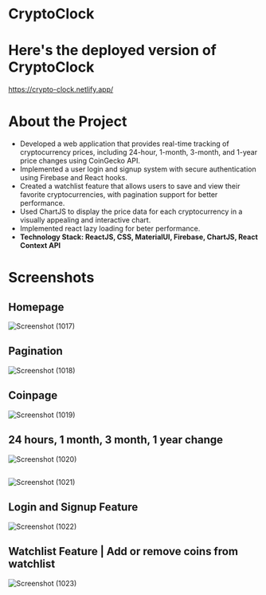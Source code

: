 # CryptoClock
# Here's the deployed version of CryptoClock
https://crypto-clock.netlify.app/

# About the Project
* Developed a web application that provides real-time tracking of cryptocurrency prices, including
24-hour, 1-month, 3-month, and 1-year price changes using CoinGecko API.
* Implemented a user login and signup system with secure authentication using Firebase and React
hooks.
* Created a watchlist feature that allows users to save and view their favorite cryptocurrencies,
with pagination support for better performance.
* Used ChartJS to display the price data for each cryptocurrency in a visually appealing and
interactive chart.
* Implemented react lazy loading for beter performance.
* **Technology Stack: ReactJS, CSS, MaterialUI, Firebase, ChartJS, React Context API**


# Screenshots
## Homepage
![Screenshot (1017)](https://user-images.githubusercontent.com/109795529/219327985-4949b2d9-f79d-4b76-9243-df3eb40dd4e0.png)
## Pagination
![Screenshot (1018)](https://user-images.githubusercontent.com/109795529/219328006-0c0f0778-156b-43c7-b363-e01c5b177c27.png)
## Coinpage
![Screenshot (1019)](https://user-images.githubusercontent.com/109795529/219328008-b5a2ba78-4858-4686-8bdc-381064b541a6.png)
## 24 hours, 1 month, 3 month, 1 year change
![Screenshot (1020)](https://user-images.githubusercontent.com/109795529/219328017-ea80ac72-c08c-4100-8e28-58fe3baaa917.png)
##
![Screenshot (1021)](https://user-images.githubusercontent.com/109795529/219328024-ccbc3fec-7f5a-48bc-9021-49fde0d049f2.png)
## Login and Signup Feature
![Screenshot (1022)](https://user-images.githubusercontent.com/109795529/219328030-f13e3eef-cdd3-4f36-a785-606d2605d6c1.png)
## Watchlist Feature | Add or remove coins from watchlist
![Screenshot (1023)](https://user-images.githubusercontent.com/109795529/219328036-52a4a797-0968-43d7-88a7-da390141a908.png)
